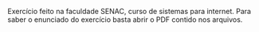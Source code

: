 Exercício feito na faculdade SENAC, curso de sistemas para internet. Para saber o enunciado do exercício basta abrir o PDF contido nos arquivos.